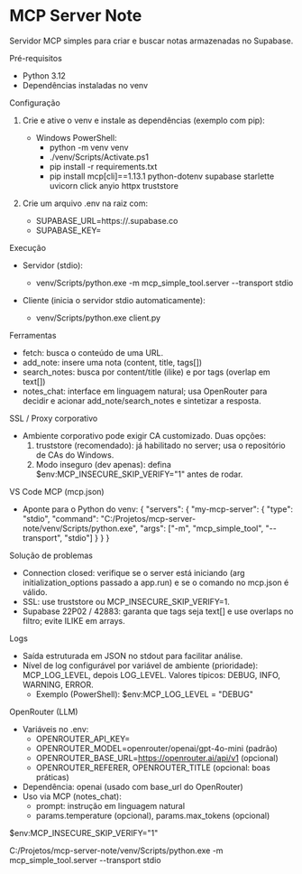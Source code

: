 MCP Server Note
================

Servidor MCP simples para criar e buscar notas armazenadas no Supabase.

Pré-requisitos
- Python 3.12
- Dependências instaladas no venv

Configuração
1) Crie e ative o venv e instale as dependências (exemplo com pip):
	 - Windows PowerShell:
		 - python -m venv venv
		 - ./venv/Scripts/Activate.ps1
		 - pip install -r requirements.txt
		 - pip install mcp[cli]==1.13.1 python-dotenv supabase starlette uvicorn click anyio httpx truststore

2) Crie um arquivo .env na raiz com:
	 - SUPABASE_URL=https://<seu-projeto>.supabase.co
	 - SUPABASE_KEY=<sua-anon-key>

Execução
- Servidor (stdio):
	- venv/Scripts/python.exe -m mcp_simple_tool.server --transport stdio

- Cliente (inicia o servidor stdio automaticamente):
	- venv/Scripts/python.exe client.py

Ferramentas
- fetch: busca o conteúdo de uma URL.
- add_note: insere uma nota (content, title, tags[])
- search_notes: busca por content/title (ilike) e por tags (overlap em text[])
- notes_chat: interface em linguagem natural; usa OpenRouter para decidir e acionar add_note/search_notes e sintetizar a resposta.

SSL / Proxy corporativo
- Ambiente corporativo pode exigir CA customizado. Duas opções:
	1) truststore (recomendado): já habilitado no server; usa o repositório de CAs do Windows.
	2) Modo inseguro (dev apenas): defina $env:MCP_INSECURE_SKIP_VERIFY="1" antes de rodar.

VS Code MCP (mcp.json)
- Aponte para o Python do venv:
	{
		"servers": {
			"my-mcp-server": {
				"type": "stdio",
				"command": "C:/Projetos/mcp-server-note/venv/Scripts/python.exe",
				"args": ["-m", "mcp_simple_tool", "--transport", "stdio"]
			}
		}
	}

Solução de problemas
- Connection closed: verifique se o server está iniciando (arg initialization_options passado a app.run) e se o comando no mcp.json é válido.
- SSL: use truststore ou MCP_INSECURE_SKIP_VERIFY=1.
- Supabase 22P02 / 42883: garanta que tags seja text[] e use overlaps no filtro; evite ILIKE em arrays.

Logs
- Saída estruturada em JSON no stdout para facilitar análise.
- Nível de log configurável por variável de ambiente (prioridade): MCP_LOG_LEVEL, depois LOG_LEVEL. Valores típicos: DEBUG, INFO, WARNING, ERROR.
	- Exemplo (PowerShell): $env:MCP_LOG_LEVEL = "DEBUG"

OpenRouter (LLM)
- Variáveis no .env:
	- OPENROUTER_API_KEY=<sua api key>
	- OPENROUTER_MODEL=openrouter/openai/gpt-4o-mini (padrão)
	- OPENROUTER_BASE_URL=https://openrouter.ai/api/v1 (opcional)
	- OPENROUTER_REFERER, OPENROUTER_TITLE (opcional: boas práticas)
- Dependência: openai (usado com base_url do OpenRouter)
- Uso via MCP (notes_chat):
	- prompt: instrução em linguagem natural
	- params.temperature (opcional), params.max_tokens (opcional)

$env:MCP_INSECURE_SKIP_VERIFY="1"

C:/Projetos/mcp-server-note/venv/Scripts/python.exe -m mcp_simple_tool.server --transport stdio

